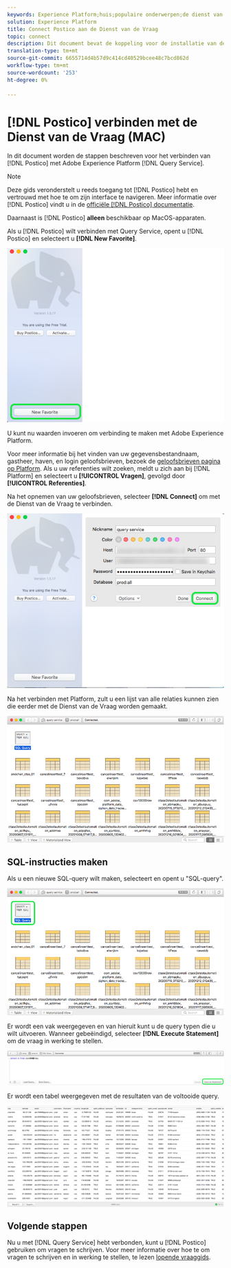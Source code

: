 ```yaml
---
keywords: Experience Platform;huis;populaire onderwerpen;de dienst van de vraag;de vraagdienst;postico;Postico;verbind met de vraagdienst;
solution: Experience Platform
title: Connect Postico aan de Dienst van de Vraag
topic: connect
description: Dit document bevat de koppeling voor de installatie van de back-upclient Postico for Adobe Experience Platform Query Service.
translation-type: tm+mt
source-git-commit: 6655714d4b57d9c414cd40529bcee48c7bcd862d
workflow-type: tm+mt
source-wordcount: '253'
ht-degree: 0%

---
```



# [!DNL Postico] verbinden met de Dienst van de Vraag (MAC)

In dit document worden de stappen beschreven voor het verbinden van [!DNL Postico] met Adobe Experience Platform [!DNL Query Service].

>[!NOTE]
>
> Deze gids veronderstelt u reeds toegang tot [!DNL Postico] hebt en vertrouwd met hoe te om zijn interface te navigeren. Meer informatie over [!DNL Postico] vindt u in de [officiële [!DNL Postico] documentatie](https://eggerapps.at/postico/docs).
> 
> Daarnaast is [!DNL Postico] **alleen** beschikbaar op MacOS-apparaten.

Als u [!DNL Postico] wilt verbinden met Query Service, opent u [!DNL Postico] en selecteert u **[!DNL New Favorite]**.

![](../images/clients/postico/open-postico.png)

U kunt nu waarden invoeren om verbinding te maken met Adobe Experience Platform.

Voor meer informatie bij het vinden van uw gegevensbestandnaam, gastheer, haven, en login geloofsbrieven, bezoek de [geloofsbrieven pagina op Platform](https://platform.adobe.com/query/configuration). Als u uw referenties wilt zoeken, meldt u zich aan bij [!DNL Platform] en selecteert u **[!UICONTROL Vragen]**, gevolgd door **[!UICONTROL Referenties]**.

Na het opnemen van uw geloofsbrieven, selecteer **[!DNL Connect]** om met de Dienst van de Vraag te verbinden.

![](../images/clients/postico/authentication-details.png)

Na het verbinden met Platform, zult u een lijst van alle relaties kunnen zien die eerder met de Dienst van de Vraag worden gemaakt.

![](../images/clients/postico/show-queries.png)

## SQL-instructies maken

Als u een nieuwe SQL-query wilt maken, selecteert en opent u &quot;SQL-query&quot;.

![](../images/clients/postico/create-query.png)

Er wordt een vak weergegeven en van hieruit kunt u de query typen die u wilt uitvoeren. Wanneer gebeëindigd, selecteer **[!DNL Execute Statement]** om de vraag in werking te stellen.

![](../images/clients/postico/run-statement.png)

Er wordt een tabel weergegeven met de resultaten van de voltooide query.

![](../images/clients/postico/query-results.png)

## Volgende stappen

Nu u met [!DNL Query Service] hebt verbonden, kunt u [!DNL Postico] gebruiken om vragen te schrijven. Voor meer informatie over hoe te om vragen te schrijven en in werking te stellen, te lezen [lopende vraaggids](../best-practices/writing-queries.md).